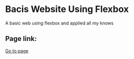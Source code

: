 # Bacis Website Using Flexbox
A basic web using flexbox and applied all my knows

## Page link:
[Go to page](https://github.com/callmeFurok/basic-website-using-flexbox.git)
